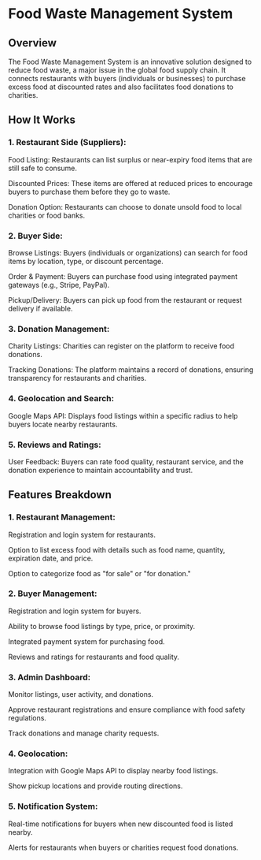 # Food Waste Management System

## Overview

The Food Waste Management System is an innovative solution designed to reduce food waste, a major issue in the global food supply chain. It connects restaurants with buyers (individuals or businesses) to purchase excess food at discounted rates and also facilitates food donations to charities.

## How It Works

### 1. Restaurant Side (Suppliers):		

Food Listing: Restaurants can list surplus or near-expiry food items that are still safe to consume.

Discounted Prices: These items are offered at reduced prices to encourage buyers to purchase them before they go to waste.

Donation Option: Restaurants can choose to donate unsold food to local charities or food banks.

### 2. Buyer Side:

Browse Listings: Buyers (individuals or organizations) can search for food items by location, type, or discount percentage.

Order & Payment: Buyers can purchase food using integrated payment gateways (e.g., Stripe, PayPal).

Pickup/Delivery: Buyers can pick up food from the restaurant or request delivery if available.

### 3. Donation Management:

Charity Listings: Charities can register on the platform to receive food donations.

Tracking Donations: The platform maintains a record of donations, ensuring transparency for restaurants and charities.

### 4. Geolocation and Search:

Google Maps API: Displays food listings within a specific radius to help buyers locate nearby restaurants.

### 5. Reviews and Ratings:

User Feedback: Buyers can rate food quality, restaurant service, and the donation experience to maintain accountability and trust.

## Features Breakdown

### 1. Restaurant Management:

Registration and login system for restaurants.

Option to list excess food with details such as food name, quantity, expiration date, and price.

Option to categorize food as "for sale" or "for donation."

### 2. Buyer Management:

Registration and login system for buyers.

Ability to browse food listings by type, price, or proximity.

Integrated payment system for purchasing food.

Reviews and ratings for restaurants and food quality.

### 3. Admin Dashboard:

Monitor listings, user activity, and donations.

Approve restaurant registrations and ensure compliance with food safety regulations.

Track donations and manage charity requests.

### 4. Geolocation:

Integration with Google Maps API to display nearby food listings.

Show pickup locations and provide routing directions.

### 5. Notification System:

Real-time notifications for buyers when new discounted food is listed nearby.

Alerts for restaurants when buyers or charities request food donations.
